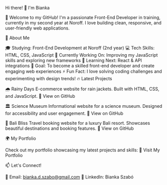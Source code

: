 
Hi there! 👋 I'm Bianka

🌟 Welcome to my GitHub! I'm a passionate Front-End Developer in training, currently in my second year at Noroff. I love building clean, responsive, and user-friendly web applications.

🚀 About Me

🎓 Studying: Front-End Development at Noroff (2nd year)
💻 Tech Skills: HTML, CSS, JavaScript
🔭 Currently Working On: Improving my JavaScript skills and exploring new frameworks
🌱 Learning Next: React & API integrations
🎯 Goal: To become a skilled front-end developer and create engaging web experiences
⚡ Fun Fact: I love solving coding challenges and experimenting with design trends!
🔥 Latest Projects

🌧️ Rainy Days
E-commerce website for rain jackets. Built with HTML, CSS, and JavaScript.
🔗 View on GitHub

🏛️ Science Museum
Informational website for a science museum. Designed for accessibility and user engagement.
🔗 View on GitHub

🌴 Bali Bliss
Travel booking website for a luxury Bali resort. Showcases beautiful destinations and booking features.
🔗 View on GitHub

🌍 My Portfolio

Check out my portfolio showcasing my latest projects and skills:
🔗 Visit My Portfolio

📫 Let's Connect!

📧 Email: bianka.d.szabo@gmail.com
💼 LinkedIn: Bianka Szabó

